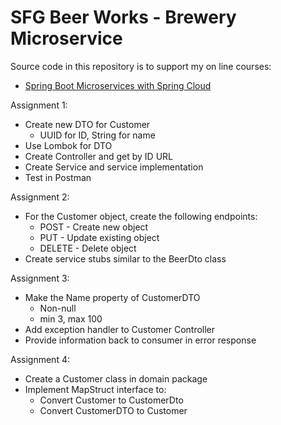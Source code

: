 # SFG Beer Works - Brewery Microservice

Source code in this repository is to support my on line courses:
* [Spring Boot Microservices with Spring Cloud](https://www.udemy.com/spring-boot-microservices-with-spring-cloud-beginner-to-guru/?couponCode=GIT_HUB2)

Assignment 1:
* Create new DTO for Customer
  * UUID for ID, String for name
* Use Lombok for DTO
* Create Controller and get by ID URL
* Create Service and service implementation
* Test in Postman

Assignment 2:
* For the Customer object, create the following endpoints:
  * POST - Create new object
  * PUT - Update existing object
  * DELETE - Delete object
* Create service stubs similar to the BeerDto class

Assignment 3:
* Make the Name property of CustomerDTO
  * Non-null
  * min 3, max 100
* Add exception handler to Customer Controller
* Provide information back to consumer in error response

Assignment 4:
* Create a Customer class in domain package
* Implement MapStruct interface to:
  * Convert Customer to CustomerDto
  * Convert CustomerDTO to Customer